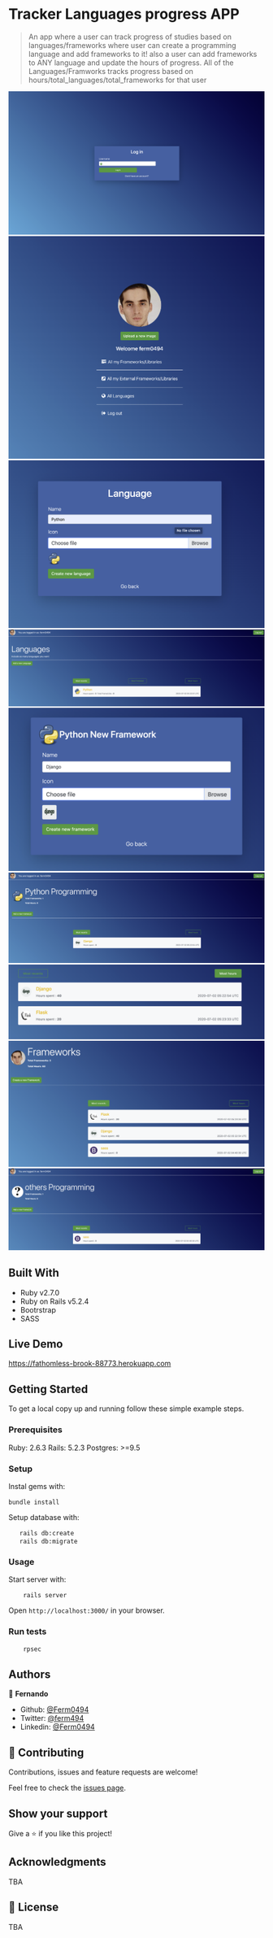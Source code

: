 # Tracker Languages progress APP

> An app where a user can track progress of studies based on languages/frameworks
> where user can create a programming language and add frameworks to it!
> also a user can add frameworks to ANY language and update the hours of progress.
> All of the  Languages/Framworks tracks progress based on hours/total_languages/total_frameworks for that user

![screenshot](./docs/1.png)
![screenshot](./docs/2.png)
![screenshot](./docs/3.png)
![screenshot](./docs/4.png)
![screenshot](./docs/5.png)
![screenshot](./docs/6.png)
![screenshot](./docs/7.png)
![screenshot](./docs/8.png)
![screenshot](./docs/9.png)

## Built With

- Ruby v2.7.0
- Ruby on Rails v5.2.4
- Bootrstrap
- SASS


## Live Demo

https://fathomless-brook-88773.herokuapp.com


## Getting Started

To get a local copy up and running follow these simple example steps.

### Prerequisites

Ruby: 2.6.3
Rails: 5.2.3
Postgres: >=9.5

### Setup

Instal gems with:

```
bundle install
```

Setup database with:

```
   rails db:create
   rails db:migrate
```



### Usage

Start server with:

```
    rails server
```

Open `http://localhost:3000/` in your browser.

### Run tests

```
    rpsec 
```


## Authors

👤 **Fernando**

- Github: [@Ferm0494](https://github.com/Ferm0494)
- Twitter: [@ferm494](https://twitter.com/ferm494)
- Linkedin: [@Ferm0494](https://www.linkedin.com/in/ferm0494/)
## 🤝 Contributing

Contributions, issues and feature requests are welcome!

Feel free to check the [issues page](issues/).

## Show your support

Give a ⭐️ if you like this project!

## Acknowledgments

TBA

## 📝 License

TBA

